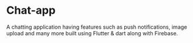# Chat-app
A chatting application having features such as push notifications, image upload and many more built using Flutter &amp; dart along with Firebase.

